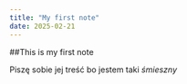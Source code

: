 ```yaml
---
title: "My first note"
date: 2025-02-21
---
```


##This is my first note

Piszę sobie jej treść bo jestem taki *śmieszny*

